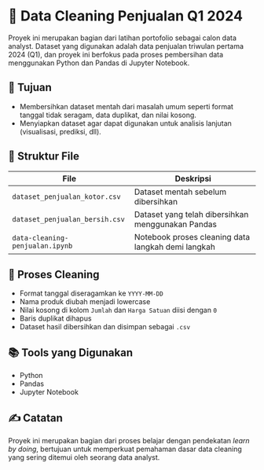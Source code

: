 # 🧼 Data Cleaning Penjualan Q1 2024

Proyek ini merupakan bagian dari latihan portofolio sebagai calon data analyst. Dataset yang digunakan adalah data penjualan triwulan pertama 2024 (Q1), dan proyek ini berfokus pada proses pembersihan data menggunakan Python dan Pandas di Jupyter Notebook.

## 🎯 Tujuan
- Membersihkan dataset mentah dari masalah umum seperti format tanggal tidak seragam, data duplikat, dan nilai kosong.
- Menyiapkan dataset agar dapat digunakan untuk analisis lanjutan (visualisasi, prediksi, dll).

## 📁 Struktur File
| File                          | Deskripsi                                      |
|------------------------------|------------------------------------------------|
| `dataset_penjualan_kotor.csv` | Dataset mentah sebelum dibersihkan             |
| `dataset_penjualan_bersih.csv`| Dataset yang telah dibersihkan menggunakan Pandas |
| `data-cleaning-penjualan.ipynb` | Notebook proses cleaning data langkah demi langkah |

## 🔧 Proses Cleaning
- Format tanggal diseragamkan ke `YYYY-MM-DD`
- Nama produk diubah menjadi lowercase
- Nilai kosong di kolom `Jumlah` dan `Harga Satuan` diisi dengan `0`
- Baris duplikat dihapus
- Dataset hasil dibersihkan dan disimpan sebagai `.csv`

## 📚 Tools yang Digunakan
- Python
- Pandas
- Jupyter Notebook

## ✍️ Catatan
Proyek ini merupakan bagian dari proses belajar dengan pendekatan _learn by doing_, bertujuan untuk memperkuat pemahaman dasar data cleaning yang sering ditemui oleh seorang data analyst.

